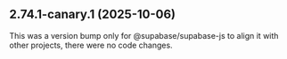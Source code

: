 ## 2.74.1-canary.1 (2025-10-06)

This was a version bump only for @supabase/supabase-js to align it with other projects, there were no code changes.